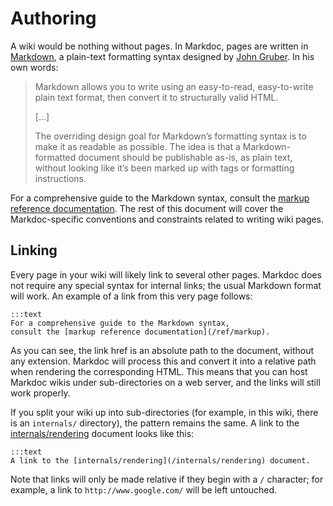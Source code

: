 # Authoring

A wiki would be nothing without pages. In Markdoc, pages are written in
[Markdown][df-markdown], a plain-text formatting syntax designed by
[John Gruber][df]. In his own words:

  [df]: http://daringfireball.net/
  [df-markdown]: http://daringfireball.net/projects/markdown/

> Markdown allows you to write using an easy-to-read, easy-to-write plain text 
> format, then convert it to structurally valid HTML.
> 
> [...]
> 
> The overriding design goal for Markdown’s formatting syntax is to
> make it as readable as possible. The idea is that a Markdown-formatted
> document should be publishable as-is, as plain text, without looking
> like it’s been marked up with tags or formatting instructions.

For a comprehensive guide to the Markdown syntax, consult the
[markup reference documentation](/ref/markup). The rest of this document will
cover the Markdoc-specific conventions and constraints related to writing wiki
pages.


## Linking

Every page in your wiki will likely link to several other pages. Markdoc does
not require any special syntax for internal links; the usual Markdown format
will work. An example of a link from this very page follows:

    :::text
    For a comprehensive guide to the Markdown syntax,
    consult the [markup reference documentation](/ref/markup).

As you can see, the link href is an absolute path to the document, without any
extension. Markdoc will process this and convert it into a relative path when
rendering the corresponding HTML. This means that you can host Markdoc wikis
under sub-directories on a web server, and the links will still work properly.

If you split your wiki up into sub-directories (for example, in this wiki, there
is an `internals/` directory), the pattern remains the same. A link to the
[internals/rendering](/internals/rendering) document looks like this:

    :::text
    A link to the [internals/rendering](/internals/rendering) document.

Note that links will only be made relative if they begin with a `/` character;
for example, a link to `http://www.google.com/` will be left untouched.
